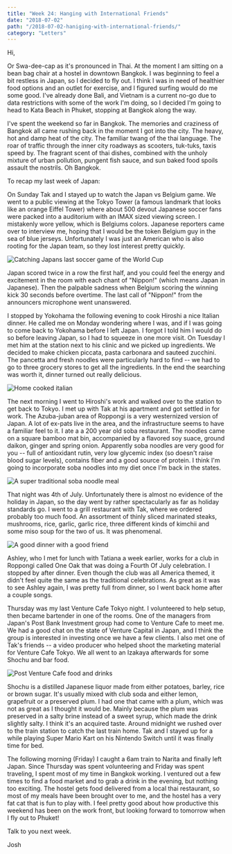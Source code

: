 ```yaml
---
title: "Week 24: Hanging with International Friends"
date: "2018-07-02"
path: "/2018-07-02-haniging-with-international-friends/"
category: "Letters"
---
```


Hi,

Or Swa-dee-cap as it's pronounced in Thai. At the moment I am sitting on a bean bag chair at a hostel in downtown Bangkok. I was beginning to feel a bit restless in Japan, so I decided to fly out. I think I was in need of healthier food options and an outlet for exercise, and I figured surfing would do me some good. I've already done Bali, and Vietnam is a current no-go due to data restrictions with some of the work I'm doing, so I decided I'm going to head to Kata Beach in Phuket, stopping at Bangkok along the way. 

I've spent the weekend so far in Bangkok. The memories and craziness of Bangkok all came rushing back in the moment I got into the city.  The heavy, hot and damp heat of the city. The familiar twang of the thai language. The roar of traffic through the inner city roadways as scooters, tuk-tuks, taxis speed by. The fragrant scent of thai dishes, combined with the unholy mixture of urban pollution, pungent fish sauce, and sun baked food spoils assault the nostrils. Oh Bangkok.

To recap my last week of Japan:

On Sunday Tak and I stayed up to watch the Japan vs Belgium game. We went to a public viewing at the Tokyo Tower (a famous landmark that looks like an orange Eiffel Tower) where about 500 devout Japanese soccer fans were packed into a auditorium with an IMAX sized viewing screen. I mistakenly wore yellow, which is Belgiums colors. Japanese reporters came over to interview me, hoping that I would be the token Belgium guy in the sea of blue jerseys. Unfortunately I was just an American who is also rooting for the Japan team, so they lost interest pretty quickly.  

![Catching Japans last soccer game of the World Cup](https://lh3.googleusercontent.com/gdUVh8yKu574AZp8fJ89odT7N8YJ8snZuEVzxUXHTfMSbTuL42uRWy4nt8QEJNbXtihAwyhpSJfGnz5gq2WlydZeRa2rv-yUeSNXGiSR9pcoSoAd3sczM1LC8P2ULTlwZ__Aw2Hyj4A=w900)


Japan scored twice in a row the first half, and you could feel the energy and excitement in the room with each chant of "Nippon!" (which means Japan in Japanese). Then the palpable sadness when Belgium scoring the winning kick 30 seconds before overtime. The last call of "Nippon!" from the announcers microphone went unanswered. 

I stopped by Yokohama the following evening to cook Hiroshi a nice Italian dinner. He called me on Monday wondering where I was, and if I was going to come back to Yokohama before I left Japan. I forgot I told him I would do so before leaving Japan, so I had to squeeze in one more visit. On Tuesday I met him at the station next to his clinic and we picked up ingredients. We decided to make chicken piccata, pasta carbonara and sauteed zucchini. The pancetta and fresh noodles were particularly hard to find -- we had to go to three grocery stores to get all the ingredients. In the end the searching was worth it, dinner turned out really delicious.

![Home cooked italian](https://lh3.googleusercontent.com/psAvkgWU4lMJ3Yi66mVMNOJA9fGrFpLXz0eAsvOvIrj8p8F3yy5btZGxAjWocQeWMauQvQd9q5hTDoYWb2jr2bwms1HBgoBrOGHmjG5wpNY8hWQZln7h863S45VwCyCd9qgJ7YOQBDM=w900)


The next morning I went to Hiroshi's work and walked over to the station to get back to Tokyo. I met up with Tak at his apartment and got settled in for work. The Azuba-juban area of Roppongi is a very westernized version of Japan. A lot of ex-pats live in the area, and the infrastructure seems to have a familiar feel to it. I ate a a 200 year old soba restaurant. The noodles came on a square bamboo mat bin, accompanied by a flavored soy suace, ground daikon, ginger and spring onion. Apparently soba noodles are very good for you -- full of antioxidant rutin, very low glycemic index (so doesn't raise blood sugar levels), contains fiber and a good source of protein. I think I'm going to incorporate soba noodles into my diet once I'm back in the states. 

![A super traditional soba noodle meal](https://lh3.googleusercontent.com/8GDMN03e2MRjllB2wp0S5WwZANwReW_ULZ34rjIRd0soQe0qAcW867xeGiYy2PmuXNBCC0myFh7h8mc1BUTzExM1rNR0cFnuIjBW7KP1HKbSz9DZQcyME_8nGnQU7LvX1Ldqr4VMgaw=w900)

That night was 4th of July. Unfortunately there is almost no evidence of the holiday in Japan, so the day went by rather spectacularly as far as holiday standards go. I went to a grill restaurant with Tak, where we ordered probably too much food. An assortment of thinly sliced marinated steaks, mushrooms, rice, garlic, garlic rice, three different kinds of kimchii and some miso soup for the two of us. It was phenomenal. 

![A good dinner with a good friend](https://lh3.googleusercontent.com/SJj088xoPD-h1HsgUQfJYNs3RvdWeghmh0w2dTOpA9-9JjmXFEL_x4aMZUU20a8ApHDjCZ94VOc5LqC-4SNfYy-3M3P_OFeOLPeYmXg4EUKkBtA_qlIPcWKhHTSPefdhF12Oe3AfiAg=w900)


Ashley, who I met for lunch with Tatiana a week earlier, works for a club in Roppongi called One Oak that was doing a Fourth Of July celebration. I stopped by after dinner. Even though the club was all America themed, it didn't feel quite the same as the traditional celebrations. As great as it was to see Ashley again, I was pretty full from dinner, so I went back home after a couple songs.  

Thursday was my last Venture Cafe Tokyo night. I volunteered to help setup, then became bartender in one of the rooms. One of the managers from Japan's Post Bank Investment group had come to Venture Cafe to meet me. We had a good chat on the state of Venture Capital in Japan, and I think the group is interested in investing once we have a few clients. I also met one of Tak's friends -- a video producer who helped shoot the marketing material for Venture Cafe Tokyo. We all went to an Izakaya afterwards for some Shochu and bar food.

![Post Venture Cafe food and drinks](https://lh3.googleusercontent.com/HZN5ANPqamXB4P0ltSkz1uoL8nhLyDSVbeHH6Q9xVenr0_RwFq2bJXcyn2bxEv1wi5oC7Visan7Z0cLa_wHyWVwTmlhXYMsfsqvMgW048IwjXQmotSLGoSFDqNSEjFO4GJnR_Rcpqyw=w900)

Shochu is a distilled Japanese liquor made from either potatoes, barley, rice or brown sugar. It's usually mixed with club soda and either lemon, grapefruit or a preserved plum. I had one that came with a plum, which was not as great as I thought it would be. Mainly because the plum was preserved in a salty brine instead of a sweet syrup, which made the drink slightly salty. I think it's an acquired taste. Around midnight we rushed over to the train station to catch the last train home. Tak and I stayed up for a while playing Super Mario Kart on his Nintendo Switch until it was finally time for bed. 

The following morning (Friday) I caught a 6am train to Narita and finally left Japan. Since Thursday was spent volunteering and Friday was spent traveling, I spent most of my time in Bangkok working. I ventured out a few times to find a food market and to grab a drink in the evening, but nothing too exciting. The hostel gets food delivered from a local thai restaurant, so most of my meals have been brought over to me, and the hostel has a very fat cat that is fun to play with. I feel pretty good about how productive this weekend has been on the work front, but looking forward to tomorrow when I fly out to Phuket!

Talk to you next week.

Josh
 
